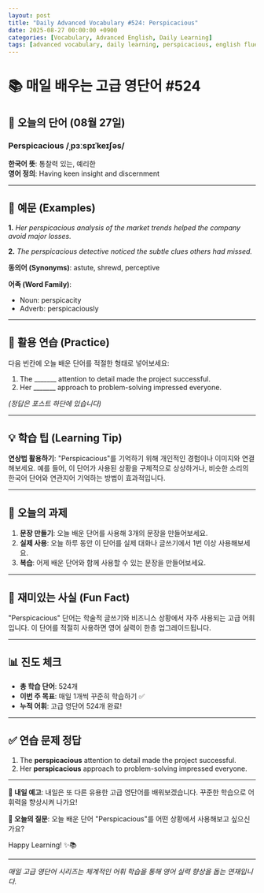 ```yaml
---
layout: post
title: "Daily Advanced Vocabulary #524: Perspicacious"
date: 2025-08-27 00:00:00 +0900
categories: [Vocabulary, Advanced English, Daily Learning]
tags: [advanced vocabulary, daily learning, perspicacious, english fluency]
---
```


# 📚 **매일 배우는 고급 영단어 #524**

## 🌟 **오늘의 단어 (08월 27일)**

### **Perspicacious** /ˌpɜːspɪˈkeɪʃəs/

**한국어 뜻**: 통찰력 있는, 예리한  
**영어 정의**: Having keen insight and discernment

<!--more-->

---

## 📖 **예문 (Examples)**

**1.** *Her perspicacious analysis of the market trends helped the company avoid major losses.*

**2.** *The perspicacious detective noticed the subtle clues others had missed.*

**동의어 (Synonyms)**: astute, shrewd, perceptive

**어족 (Word Family)**:
- Noun: perspicacity
- Adverb: perspicaciously

---

## 🎯 **활용 연습 (Practice)**

다음 빈칸에 오늘 배운 단어를 적절한 형태로 넣어보세요:

1. The _______ attention to detail made the project successful.
2. Her _______ approach to problem-solving impressed everyone.

*(정답은 포스트 하단에 있습니다)*

---

## 💡 **학습 팁 (Learning Tip)**

**연상법 활용하기**: "Perspicacious"를 기억하기 위해 개인적인 경험이나 이미지와 연결해보세요. 
예를 들어, 이 단어가 사용된 상황을 구체적으로 상상하거나, 비슷한 소리의 한국어 단어와 연관지어 기억하는 방법이 효과적입니다.

---

## 📝 **오늘의 과제**

1. **문장 만들기**: 오늘 배운 단어를 사용해 3개의 문장을 만들어보세요.
2. **실제 사용**: 오늘 하루 동안 이 단어를 실제 대화나 글쓰기에서 1번 이상 사용해보세요.
3. **복습**: 어제 배운 단어와 함께 사용할 수 있는 문장을 만들어보세요.

---

## 🎲 **재미있는 사실 (Fun Fact)**

"Perspicacious" 단어는 학술적 글쓰기와 비즈니스 상황에서 자주 사용되는 고급 어휘입니다. 이 단어를 적절히 사용하면 영어 실력이 한층 업그레이드됩니다.

---

## 📊 **진도 체크**

- **총 학습 단어**: 524개
- **이번 주 목표**: 매일 1개씩 꾸준히 학습하기 ✅
- **누적 어휘**: 고급 영단어 524개 완료!

---

## ✅ **연습 문제 정답**

1. The **perspicacious** attention to detail made the project successful.
2. Her **perspicacious** approach to problem-solving impressed everyone.

---

**🎯 내일 예고**: 내일은 또 다른 유용한 고급 영단어를 배워보겠습니다. 꾸준한 학습으로 어휘력을 향상시켜 나가요!

**💭 오늘의 질문**: 오늘 배운 단어 "Perspicacious"를 어떤 상황에서 사용해보고 싶으신가요? 

Happy Learning! ✨📚

---

*매일 고급 영단어 시리즈는 체계적인 어휘 학습을 통해 영어 실력 향상을 돕는 연재입니다.*

